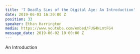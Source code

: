 ```yaml
---
title: '7 Deadly Sins of the Digital Age: An Introduction'
date: 2019-06-03 16:20:00 Z
position: 33
speaker: Ethan Harrington
media: https://www.youtube.com/embed/FUG4NLmtFG4
message_date: 2019-06-02 10:00:00 Z
---
```


An Introduction